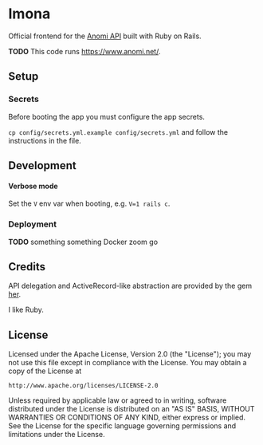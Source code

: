 # Imona

Official frontend for the [Anomi API](https://github.com/AnomiNet/anomi) built with Ruby on Rails.

**TODO** This code runs https://www.anomi.net/.


## Setup

### Secrets

Before booting the app you must configure the app secrets.

`cp config/secrets.yml.example config/secrets.yml` and follow the instructions in the file.

## Development

#### Verbose mode

Set the `V` env var when booting, e.g. `V=1 rails c`.

### Deployment

**TODO** something something Docker zoom go


## Credits

API delegation and ActiveRecord-like abstraction are provided by the gem [her](https://github.com/remiprev/her).

I like Ruby.

## License

Licensed under the Apache License, Version 2.0 (the "License");
you may not use this file except in compliance with the License.
You may obtain a copy of the License at

    http://www.apache.org/licenses/LICENSE-2.0

Unless required by applicable law or agreed to in writing, software
distributed under the License is distributed on an "AS IS" BASIS,
WITHOUT WARRANTIES OR CONDITIONS OF ANY KIND, either express or implied.
See the License for the specific language governing permissions and
limitations under the License.
